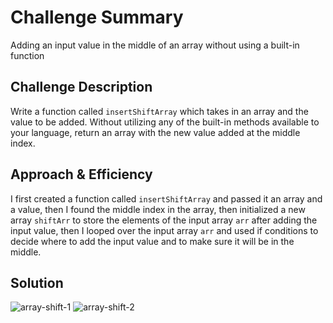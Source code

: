 # Challenge Summary
Adding an input value in the middle of an array without using a built-in function

## Challenge Description
Write a function called `insertShiftArray` which takes in an array and the value to be added. Without utilizing any of the built-in methods available to your language, return an array with the new value added at the middle index.

## Approach & Efficiency
I first created a function called `insertShiftArray` and passed it an array and a value, then I found the middle index in the array, then initialized a new array `shiftArr` to store the elements of the input array `arr` after adding the input value, then I looped over the input array `arr` and used if conditions to decide where to add the input value and to make sure it will be in the middle.  

## Solution
![array-shift-1](arrayShift/assets/array-shift-1.JPG)
![array-shift-2](arrayShift/assets/array-shift-2.JPG)